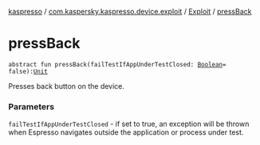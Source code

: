 [kaspresso](../../index.md) / [com.kaspersky.kaspresso.device.exploit](../index.md) / [Exploit](index.md) / [pressBack](./press-back.md)

# pressBack

`abstract fun pressBack(failTestIfAppUnderTestClosed: `[`Boolean`](https://kotlinlang.org/api/latest/jvm/stdlib/kotlin/-boolean/index.html)` = false): `[`Unit`](https://kotlinlang.org/api/latest/jvm/stdlib/kotlin/-unit/index.html)

Presses back button on the device.

### Parameters

`failTestIfAppUnderTestClosed` - if set to true, an exception will be thrown when Espresso navigates
outside the application or process under test.